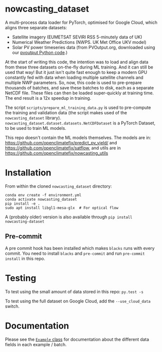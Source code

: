 # nowcasting_dataset
A multi-process data loader for PyTorch,
optimised for Google Cloud, which aligns three separate datasets:

* Satellite imagery (EUMETSAT SEVIRI RSS 5-minutely data of UK)
* Numerical Weather Predictions (NWPS.  UK Met Office UKV model)
* Solar PV power timeseries data (from PVOutput.org, downloaded using
  our [pvoutput Python
  code](https://github.com/openclimatefix/pvoutput).)

At the start of writing this code, the intention was to load and align
data from these three datasets on-the-fly during ML training.  And it
can still be used that way!  But it just isn't quite fast enough to
keep a modern GPU constantly fed with data when loading multiple
satellite channels and multiple NWP parameters.  So, now, this code is
used to pre-prepare thousands of batches, and save these batches to
disk, each as a separate NetCDF file.  These files can then be loaded
super-quickly at training time.  The end result is a 12x speedup in
training.

The script `scripts/prepare_ml_training_data.py` is used to
pre-compute the training and validation data (the script makes used of the
`nowcasting_dataset` library).
`nowcasting_dataset.dataset.datasets.NetCDFDataset` is a PyTorch Dataset, to
be used to train ML models.

This repo doesn't contain the ML models themselves.  The models are
in: https://github.com/openclimatefix/predict_pv_yield/ and
https://github.com/openclimatefix/satflow, and utils are in
https://github.com/openclimatefix/nowcasting_utils

# Installation

From within the cloned `nowcasting_dataset` directory:

```shell
conda env create -f environment.yml
conda activate nowcasting_dataset
pip install -e .
sudo apt install libgl1-mesa-glx  # For optical flow
```

A (probably older) version is also available through `pip install nowcasting-dataset`

## Pre-commit

A pre commit hook has been installed which makes `blacks` runs with every commit. You need to install `blacks` and
 `pre-commit` and run `pre-commit install` in this repo.

# Testing

To test using the small amount of data stored in this repo: `py.test -s`

To test using the full dataset on Google Cloud, add the `--use_cloud_data` switch.

# Documentation

Please see the [`Example` class](https://github.com/openclimatefix/nowcasting_dataset/blob/main/nowcasting_dataset/dataset/example.py) for documentation about the different data fields in each example / batch.
